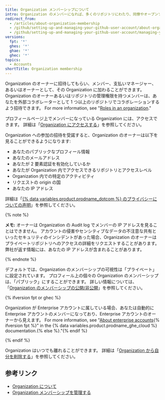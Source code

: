 ```yaml
---
title: Organization メンバーシップについて
intro: Organization のメンバーになれば、多くのリポジトリにわたり、同僚やオープンソース コントリビューターとコラボレーションできます。
redirect_from:
  - /articles/about-organization-membership
  - /github/setting-up-and-managing-your-github-user-account/about-organization-membership
  - /github/setting-up-and-managing-your-github-user-account/managing-your-membership-in-organizations/about-organization-membership
versions:
  fpt: '*'
  ghes: '*'
  ghae: '*'
  ghec: '*'
topics:
  - Accounts
shortTitle: Organization membership
---
```


Organization のオーナーに招待してもらい、メンバー、支払いマネージャー、あるいはオーナーとして、その Organization に加わることができます。 Organization のオーナーあるいはリポジトリの管理権限を持つメンバーは、あなたを外部コラボレーターとして 1 つ以上のリポジトリでコラボレーションするよう招待できます。 For more information, see "[Roles in an organization](/organizations/managing-peoples-access-to-your-organization-with-roles/roles-in-an-organization)."

プロフィールページ上でメンバーになっている Organization には、アクセスできます。 詳細は「[Organization にアクセスする](/articles/accessing-an-organization)」を参照してください。

Organization への参加の招待を受諾すると、Organization のオーナーは以下を見ることができるようになります:

- あなたのパブリックなプロフィール情報
- あなたのメールアドレス
- あなたが 2 要素認証を有効化しているか
- あなたが Organization 内でアクセスできるリポジトリとアクセスレベル
- Organization 内での特定のアクティビティ
- リクエストの origin の国
- あなたの IP アドレス

詳細は「<a href="/articles/github-privacy-statement/" class="dotcom-only">{% data variables.product.prodname_dotcom %} のプライバシーについての声明</a>」を参照してください。

  {% note %}

  **メモ:** オーナーは Organization の Audit log でメンバーの IP アドレスを見ることはできません。 アカウントの侵害やセンシティブなデータの不注意な共有といったセキュリティのインシデントがあった場合、Organization のオーナーはプライベートリポジトリへのアクセスの詳細をリクエストすることがあります。 弊社が返す情報には、あなたの IP アドレスが含まれることがあります。

  {% endnote %}

デフォルトでは、Organization のメンバーシップの可視性は「プライベート」に設定されています。 プロフィール上の個々の Organization のメンバーシップは、「パブリック」にすることができます。 詳しい情報については、「[Organization のメンバーシップの公開/非公開](/articles/publicizing-or-hiding-organization-membership)」を参照してください。

{% ifversion fpt or ghec %}

Organization が Enterprise アカウントに属している場合、あなたは自動的に Enterprise アカウントのメンバーになっており、Enterprise アカウントのオーナーから見えます。 For more information, see "[About enterprise accounts](/enterprise-cloud@latest/admin/overview/about-enterprise-accounts){% ifversion fpt %}" in the {% data variables.product.prodname_ghe_cloud %} documentation.{% else %}."{% endif %}

{% endif %}

Organization はいつでも離れることができます。 詳細は「[Organization から自分を削除する](/articles/removing-yourself-from-an-organization)」を参照してください。

## 参考リンク

- [Organization について](/articles/about-organizations)
- [Organization メンバーシップを管理する](/articles/managing-your-membership-in-organizations)
